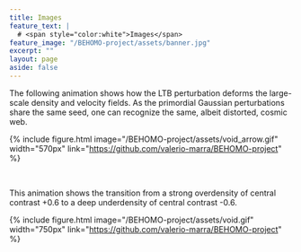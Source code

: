 ```yaml
---
title: Images
feature_text: |
  # <span style="color:white">Images</span>
feature_image: "/BEHOMO-project/assets/banner.jpg"
excerpt: ""
layout: page
aside: false
---
```


The following animation shows how the LTB perturbation deforms the large-scale density and velocity fields. As the primordial Gaussian perturbations share the same seed, one can recognize the same, albeit distorted, cosmic web.

{% include figure.html image="/BEHOMO-project/assets/void_arrow.gif" width="570px" link="https://github.com/valerio-marra/BEHOMO-project" %}

<br/>

This animation shows the transition from a strong overdensity of central contrast +0.6 to a deep underdensity of central contrast -0.6.

{% include figure.html image="/BEHOMO-project/assets/void.gif" width="750px" link="https://github.com/valerio-marra/BEHOMO-project" %}